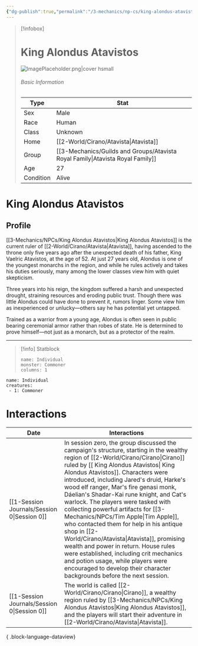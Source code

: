 ```yaml
---
{"dg-publish":true,"permalink":"/3-mechanics/np-cs/king-alondus-atavistos/"}
---
```


> [!infobox]
> # King Alondus Atavistos
> ![ImagePlaceholder.png|cover hsmall](/img/user/z_Assets/Placeholder%20Images/ImagePlaceholder.png)
> ###### Basic Information
> Type |  Stat |
> ---|---|
> Sex | Male |
> Race | Human |
> Class | Unknown  |
> Home | [[2-World/Cirano/Atavista\|Atavista]]  |
> Group | [[3-Mechanics/Guilds and Groups/Atavista Royal Family\|Atavista Royal Family]] |
> Age | 27|
> Condition | Alive |


# King Alondus Atavistos
## Profile

[[3-Mechanics/NPCs/King Alondus Atavistos\|King Alondus Atavistos]] is the current ruler of [[2-World/Cirano/Atavista\|Atavista]], having ascended to the throne only five years ago after the unexpected death of his father, King Vaelric Atavistos, at the age of 52. At just 27 years old, Alondus is one of the youngest monarchs in the region, and while he rules actively and takes his duties seriously, many among the lower classes view him with quiet skepticism.

Three years into his reign, the kingdom suffered a harsh and unexpected drought, straining resources and eroding public trust. Though there was little Alondus could have done to prevent it, rumors linger. Some view him as inexperienced or unlucky—others say he has potential yet untapped.

Trained as a warrior from a young age, Alondus is often seen in public bearing ceremonial armor rather than robes of state. He is determined to prove himself—not just as a monarch, but as a protector of the realm.

---

> [!info] Statblock
> ```statblock
> name: Individual
> monster: Commoner
> columns: 1
> ```

```encounter-table
name: Individual
creatures:
 - 1: Commoner
```
# Interactions
| Date                                           | Interactions                                                                                                                                                                                                                                                                                                                                                                                                                                                                                                                                                                                                                                                             |
| ---------------------------------------------- | ------------------------------------------------------------------------------------------------------------------------------------------------------------------------------------------------------------------------------------------------------------------------------------------------------------------------------------------------------------------------------------------------------------------------------------------------------------------------------------------------------------------------------------------------------------------------------------------------------------------------------------------------------------------------ |
| [[1-Session Journals/Session 0\|Session 0]] | In session zero, the group discussed the campaign's structure, starting in the wealthy region of [[2-World/Cirano/Cirano\|Cirano]] ruled by [[ King Alondus Atavistos\| King Alondus Atavistos]]. Characters were introduced, including Jared's druid, Harke's wood elf ranger, Mar's fire genasi monk, Dáelian's Shadar-Kai rune knight, and Cat's warlock. The players were tasked with collecting powerful artifacts for [[3-Mechanics/NPCs/Tim Apple\|Tim Apple]], who contacted them for help in his antique shop in [[2-World/Cirano/Atavista\|Atavista]], promising wealth and power in return. House rules were established, including crit mechanics and potion usage, while players were encouraged to develop their character backgrounds before the next session. |
| [[1-Session Journals/Session 0\|Session 0]] | The world is called [[2-World/Cirano/Cirano\|Cirano]], a wealthy region ruled by [[3-Mechanics/NPCs/King Alondus Atavistos\|King Alondus Atavistos]], and the players will start their adventure in [[2-World/Cirano/Atavista\|Atavista]].                                                                                                                                                                                                                                                                                                                                                                                                                                                                                                                        |

{ .block-language-dataview}